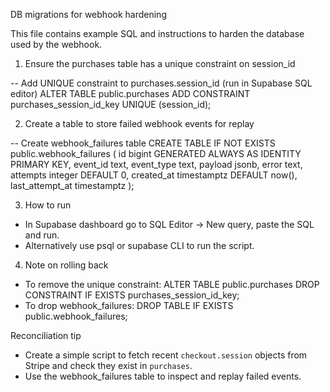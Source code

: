 DB migrations for webhook hardening

This file contains example SQL and instructions to harden the database used by the webhook.

1) Ensure the purchases table has a unique constraint on session_id

-- Add UNIQUE constraint to purchases.session_id (run in Supabase SQL editor)
ALTER TABLE public.purchases
  ADD CONSTRAINT purchases_session_id_key UNIQUE (session_id);

2) Create a table to store failed webhook events for replay

-- Create webhook_failures table
CREATE TABLE IF NOT EXISTS public.webhook_failures (
  id bigint GENERATED ALWAYS AS IDENTITY PRIMARY KEY,
  event_id text,
  event_type text,
  payload jsonb,
  error text,
  attempts integer DEFAULT 0,
  created_at timestamptz DEFAULT now(),
  last_attempt_at timestamptz
);

3) How to run
- In Supabase dashboard go to SQL Editor -> New query, paste the SQL and run.
- Alternatively use psql or supabase CLI to run the script.

4) Note on rolling back
- To remove the unique constraint: ALTER TABLE public.purchases DROP CONSTRAINT IF EXISTS purchases_session_id_key;
- To drop webhook_failures: DROP TABLE IF EXISTS public.webhook_failures;


Reconciliation tip
- Create a simple script to fetch recent `checkout.session` objects from Stripe and check they exist in `purchases`.
- Use the webhook_failures table to inspect and replay failed events.
